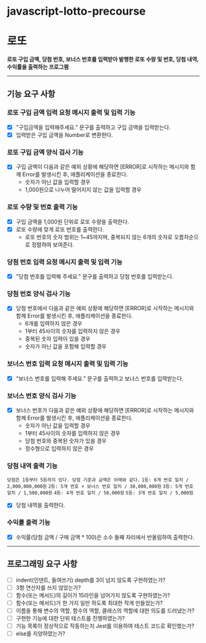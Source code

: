 # javascript-lotto-precourse

# 로또

**로또 구입 금액, 당첨 번호, 보너스 번호를 입력받아 발행한 로또 수량 및 번호, 당첨 내역, 수익률을 출력하는 프로그램**

---

## 기능 요구 사항

### 로또 구입 금액 입력 요청 메시지 출력 및 입력 기능

- [x] "구입금액을 입력해주세요." 문구를 출력하고 구입 금액을 입력받는다.
- [x] 입력받은 구입 금액을 Number로 변환한다.

### 로또 구입 금액 양식 검사 기능

- [x] 구입 금액이 다음과 같은 예외 상황에 해당하면 [ERROR]로 시작하는 메시지와 함께 Error를 발생시킨 후, 애플리케이션을 종료한다.
  - 숫자가 아닌 값을 입력할 경우
  - 1,000원으로 나누어 떨어지지 않는 값을 입력할 경우

### 로또 수량 및 번호 출력 기능

- [x] 구입 금액을 1,000원 단위로 로또 수량을 출력한다.
- [x] 로또 수량에 맞게 로또 번호를 출력한다.
  - 로또 번호의 숫자 범위는 1~45까지며, 중복되지 않는 6개의 숫자로 오름차순으로 정렬하여 보여준다.

### 당첨 번호 입력 요청 메시지 출력 및 입력 기능

- [x] "당첨 번호를 입력해 주세요." 문구를 출력하고 당첨 번호를 입력받는다.

### 당첨 번호 양식 검사 기능

- [x] 당첨 번호에서 다음과 같은 예외 상황에 해당하면 [ERROR]로 시작하는 메시지와 함께 Error를 발생시킨 후, 애플리케이션을 종료한다.
  - 6개를 입력하지 않은 경우
  - 1부터 45사이의 숫자를 입력하지 않은 경우
  - 중복된 숫자 입력이 있을 경우
  - 숫자가 아닌 값을 포함해 입력할 경우

### 보너스 번호 입력 요청 메시지 출력 및 입력 기능

- [x] "보너스 번호를 입력해 주세요." 문구를 출력하고 보너스 번호를 입력받는다.

### 보너스 번호 양식 검사 기능

- [x] 보너스 번호가 다음과 같은 예외 상황에 해당하면 [ERROR]로 시작하는 메시지와 함께 Error를 발생시킨 후, 애플리케이션을 종료한다.
  - 숫자가 아닌 값을 입력할 경우
  - 1부터 45사이의 숫자를 입력하지 않은 경우
  - 당첨 번호와 중복된 숫자가 있을 경우
  - 정수형으로 입력하지 않은 경우

### 당첨 내역 출력 기능

`당첨은 1등부터 5등까지 있다. 당첨 기준과 금액은 아래와 같다.`
`1등: 6개 번호 일치 / 2,000,000,000원`
`2등: 5개 번호 + 보너스 번호 일치 / 30,000,000원`
`3등: 5개 번호 일치 / 1,500,000원`
`4등: 4개 번호 일치 / 50,000원`
`5등: 3개 번호 일치 / 5,000원`

- [x] 당첨 내역을 출력한다.

### 수익률 출력 기능

- [x] 수익률(당첨 금액 / 구매 금액 \* 100)은 소수 둘째 자리에서 반올림하여 출력한다.

---

## 프로그래밍 요구 사항

- [ ] indent(인덴트, 들여쓰기) depth를 3이 넘지 않도록 구현하였는가?
- [ ] 3항 연산자를 쓰지 않았는가?
- [ ] 함수(또는 메서드)의 길이가 15라인을 넘어가지 않도록 구현하였는가?
- [ ] 함수(또는 메서드)가 한 가지 일만 하도록 최대한 작게 만들었는가?
- [ ] 이름을 통해 변수의 역할, 함수의 역할, 클래스의 역할에 대한 의도를 드러냈는가?
- [ ] 구현한 기능에 대한 단위 테스트를 진행하였는가?
- [ ] 기능 목록이 정상적으로 작동하는지 Jest를 이용하여 테스트 코드로 확인했는가?
- [ ] else를 지양하였는가?
